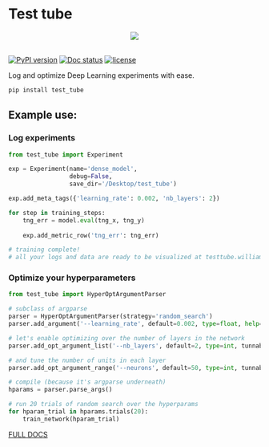 # Test tube
<div style="text-align: center">
<img src="https://raw.githubusercontent.com/williamfalcon/test_tube/master/imgs/test_tube_logo.png">
</div>
<br>    

[![PyPI version](https://badge.fury.io/py/test_tube.svg)](https://badge.fury.io/py/test_tube)    [![Doc status](https://readthedocs.org/projects/pip/badge/?version=latest)](https://readthedocs.org/projects/pip/badge/?version=latest)     [![license](https://img.shields.io/github/license/mashape/apistatus.svg?maxAge=2592000)](https://github.com/williamFalcon/test_tube/blob/master/LICENSE)


Log and optimize Deep Learning experiments with ease. 

```bash
pip install test_tube
```   


## Example use:

### Log experiments   

```python
from test_tube import Experiment

exp = Experiment(name='dense_model',
                 debug=False,
                 save_dir='/Desktop/test_tube')

exp.add_meta_tags({'learning_rate': 0.002, 'nb_layers': 2})

for step in training_steps:
    tng_err = model.eval(tng_x, tng_y)
    
    exp.add_metric_row('tng_err': tng_err)

# training complete!
# all your logs and data are ready to be visualized at testtube.williamfalcon.com

```    

### Optimize your hyperparameters
```python
from test_tube import HyperOptArgumentParser

# subclass of argparse
parser = HyperOptArgumentParser(strategy='random_search')
parser.add_argument('--learning_rate', default=0.002, type=float, help='the learning rate')

# let's enable optimizing over the number of layers in the network 
parser.add_opt_argument_list('--nb_layers', default=2, type=int, tunnable=True, options=[2, 4, 8])

# and tune the number of units in each layer
parser.add_opt_argument_range('--neurons', default=50, type=int, tunnable=True, start=100, end=800, nb_samples=10)

# compile (because it's argparse underneath)
hparams = parser.parse_args()   

# run 20 trials of random search over the hyperparams
for hparam_trial in hparams.trials(20):
    train_network(hparam_trial)
```     

[FULL DOCS](https://williamfalcon.github.io/test_tube/)
